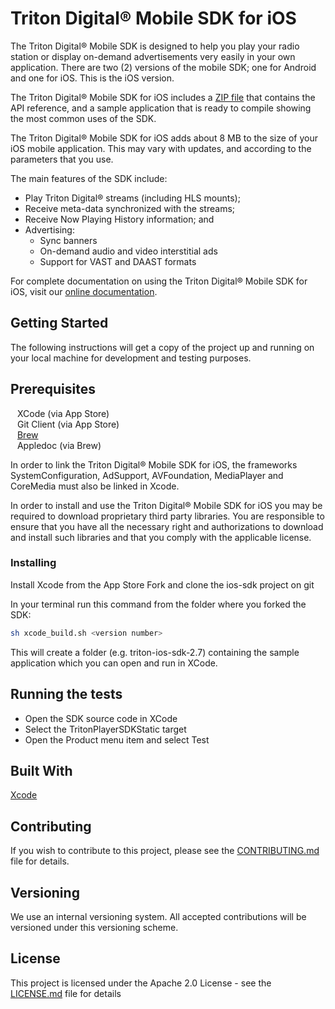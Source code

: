 # Triton Digital® Mobile SDK for iOS

The Triton Digital® Mobile SDK is designed to help you play your radio station or display on-demand advertisements very easily in your own application. There are two (2) versions of the mobile SDK; one for Android and one for iOS. This is the iOS version.
 
The Triton Digital® Mobile SDK for iOS includes a [ZIP file](https://github.com/tritondigital/ios-sdk/releases) that contains the API reference, and a sample application that is ready to compile showing the most common uses of the SDK.

The Triton Digital® Mobile SDK for iOS adds about 8 MB to the size of your iOS mobile application. This may vary with updates, and according to the parameters that you use.
 
The main features of the SDK include:

- Play Triton Digital® streams (including HLS mounts);
- Receive meta-data synchronized with the streams;
- Receive Now Playing History information; and
- Advertising:
    - Sync banners
    - On-demand audio and video interstitial ads
    - Support for VAST and DAAST formats

For complete documentation on using the Triton Digital® Mobile SDK for iOS, visit our [online documentation](https://userguides.tritondigital.com/spc/mobios/).

## Getting Started

The following instructions will get a copy of the project up and running on your local machine for development and testing purposes. 

## Prerequisites

&ensp; XCode (via App Store)<br>
&ensp; Git Client (via App Store)<br>
&ensp; [Brew](https://brew.sh/)<br>
&ensp; Appledoc (via Brew)<br>

In order to link the Triton Digital® Mobile SDK for iOS, the frameworks SystemConfiguration, AdSupport, AVFoundation, MediaPlayer and CoreMedia must also be linked in Xcode.

In order to install and use the Triton Digital® Mobile SDK for iOS you may be required to download proprietary third party libraries. You are responsible to ensure that you have all the necessary right and authorizations to download and install such libraries and that you comply with the applicable license.

### Installing

Install Xcode from the App Store
Fork and clone the ios-sdk project on git

In your terminal run this command from the folder where you forked the SDK:
```bash
sh xcode_build.sh <version number>
```

This will create a folder (e.g. triton-ios-sdk-2.7) containing the sample application which you can open and run in XCode.

## Running the tests

- Open the SDK source code in XCode<br>
- Select the TritonPlayerSDKStatic target<br>
- Open the Product menu item and select Test<br>

## Built With

[Xcode](https://developer.apple.com/xcode/)

## Contributing

If you wish to contribute to this project, please see the [CONTRIBUTING.md](CONTRIBUTING.md) file for details.

## Versioning

We use an internal versioning system. All accepted contributions will be versioned under this versioning scheme.

## License

This project is licensed under the Apache 2.0 License - see the [LICENSE.md](LICENSE.md) file for details

